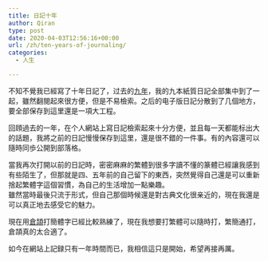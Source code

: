 ```yaml
---
title: 日記十年
author: Qiran
type: post
date: 2020-04-03T12:56:16+00:00
url: /zh/ten-years-of-journaling/
categories:
  - 人生

---
```

不知不覺我已經寫了十年日記了，过去的[九年][1]，我的九本紙質日記全部集中到了一起，雖然翻閱起來很方便，但是不易檢索。之后的电子版日記分散到了几個地方，要全部保存到這里還是一項大工程。

回頋過去的一年，在个人網站上寫日記檢索起來十分方便，並且每一天都能标出大的話題，我將之前的日記慢慢保存到這里，還是很不錯的一件事。有的內容還可以隨時同歩公開到部落格。

當我再次打開以前的日記時，密密麻麻的繁體到很多字讀不懂的篆體已經讓我感到有些陌生了，但那就是四、五年前的自己留下的東西，突然覺得自己還是可以重新捨起繁體字這個習慣，為自己的生活增加一點樂趣。  
雖然當時最後只流于形式，但自己那個時候還是對古典文化很亲近的，現在我還是可以真正地去感受它的魅力。

現在用[倉頡][2]打簡體字已經比較熟練了，現在我想要打繁體可以隨時打，繁簡通打，倉頡真的太合適了。

如今在網站上記録只有一年時間而已，我相信這只是開始，希望再接再厲。

 [1]: https://www.liuqiran.com/blog/record-my-life/
 [2]: https://www.liuqiran.com/index.php/2019/11/28/cangjie-input-method-review/